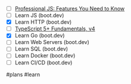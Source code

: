 - [ ] [Professional JS: Features You Need to Know](https://frontendmasters.com/courses/pro-js-features/)
- [ ] Learn JS (boot.dev)
- [x] Learn HTTP (boot.dev)
- [ ] [TypeScript 5+ Fundamentals, v4](https://frontendmasters.com/courses/typescript-v4/)
- [x] Learn Go (boot.dev)
- [ ] Learn Web Servers (boot.dev)
- [ ] Learn SQL (boot.dev)
- [ ] Learn Docker (boot.dev)
- [ ] Learn CI/CD (boot.dev)

#plans #learn 